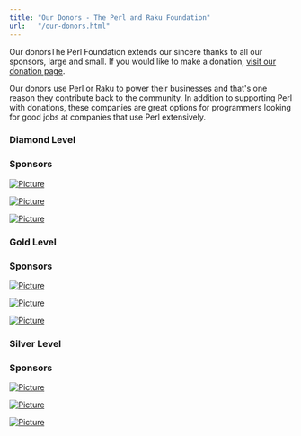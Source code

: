 ```yaml
---
title: "Our Donors - The Perl and Raku Foundation"
url:   "/our-donors.html"
---
```

Our donorsThe Perl Foundation extends our sincere thanks to all
our sponsors, large and small. If you would like to
make a donation, [visit our donation page](donate.html).

Our donors use Perl or Raku to power their
businesses and that's one reason they contribute back to
the community. In addition to supporting Perl with
donations, these companies are great options for
programmers looking for good jobs at companies that use
Perl extensively.
### Diamond Level

### Sponsors

[![Picture](/images/uploads/1/0/6/6/106663517/editor/1280px-booking-com-logo-svg.png%3F1544373097)](https://www.booking.com)

[![Picture](/images/uploads/1/0/6/6/106663517/published/cpanel-logo-svg.png%3F1544373226)](https://cpanel.com)

[![Picture](/images/uploads/1/0/6/6/106663517/published/craigslist-logo.png%3F1544373241)](https://www.craigslist.org)

### Gold Level

### Sponsors

[![Picture](/images/uploads/1/0/6/6/106663517/published/assurant-logo_1.png%3F1544375606)](https://www.assurant.com)

[![Picture](/images/uploads/1/0/6/6/106663517/published/bluehost.png%3F1544375621)](https://www.bluehost.com/)

[![Picture](/images/uploads/1/0/6/6/106663517/published/gsg-logo-large.png%3F1544375616)](https://www.grantstreet.com)

### Silver Level

### Sponsors

[![Picture](/images/uploads/1/0/6/6/106663517/published/ii-logo-250x250-r2015.png%3F1544374002)](https://www.iinteractive.com)

[![Picture](/images/uploads/1/0/6/6/106663517/published/camelia-logo.png%3F1544374013)](https://perl6.org)

[![Picture](/images/uploads/1/0/6/6/106663517/published/rshughes.png%3F1544374105)](https://www.rshughes.com/)